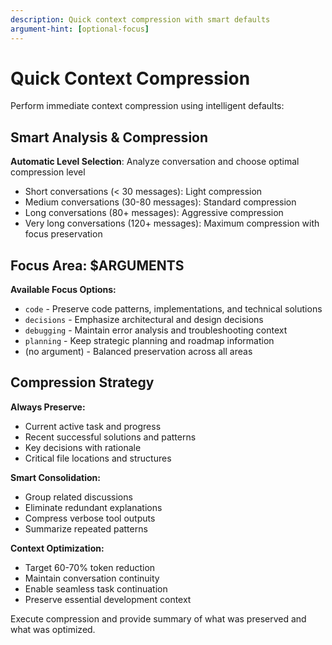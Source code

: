 ```yaml
---
description: Quick context compression with smart defaults
argument-hint: [optional-focus]
---
```


# Quick Context Compression

Perform immediate context compression using intelligent defaults:

## Smart Analysis & Compression

**Automatic Level Selection**: Analyze conversation and choose optimal compression level
- Short conversations (< 30 messages): Light compression
- Medium conversations (30-80 messages): Standard compression  
- Long conversations (80+ messages): Aggressive compression
- Very long conversations (120+ messages): Maximum compression with focus preservation

## Focus Area: $ARGUMENTS

**Available Focus Options:**
- `code` - Preserve code patterns, implementations, and technical solutions
- `decisions` - Emphasize architectural and design decisions
- `debugging` - Maintain error analysis and troubleshooting context
- `planning` - Keep strategic planning and roadmap information
- (no argument) - Balanced preservation across all areas

## Compression Strategy

**Always Preserve:**
- Current active task and progress
- Recent successful solutions and patterns
- Key decisions with rationale
- Critical file locations and structures

**Smart Consolidation:**
- Group related discussions
- Eliminate redundant explanations
- Compress verbose tool outputs
- Summarize repeated patterns

**Context Optimization:**
- Target 60-70% token reduction
- Maintain conversation continuity
- Enable seamless task continuation
- Preserve essential development context

Execute compression and provide summary of what was preserved and what was optimized.